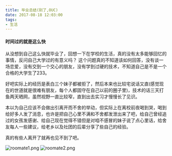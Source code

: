 ```yaml
---
title: 毕业总结(别了,OUC)
date: 2017-08-18 12:03:00
tags:
- 生活
---
```


#### 时间过的就是这么快
从没想到自己这么快就毕业了，回想一下在学校的生活，真的没有太多能够回忆的事情，反问自己大学过的有意义吗？ 这个问题真的不知道该如何回答，没有谈一场恋爱，没有交到一个交心的朋友，没有学到过硬的技术，不知道自己是不是一个合格的大学生了233。

<!-- more -->

好吧实际上的经历是表白三个妹子都被拒了，然后本来也比较宅说话又直(感觉现在的世道就是很难有朋友，每个人都固守在自己以前的圈子里)，技术的话三天打鱼两天晒网，虽然视野一直比较窄，直到出去实习才慢慢长了见识。

本以为自己应该不会做出引离开而不舍的举动，但实际上在离校前夜喝到哭，喝到给好多人发了消息，也许是把自己心里不满和不舍都发泄出来了吧，给自己曾经追过的女孩发感谢、给自己现在觉得不错但是对咱不感冒的妹子说了点心里话，给舍友每人一些建议，给老乡以及社团的后辈分享了些自己的经验。

真的有些人离开了就再也见不到了吧。

![roomate1.png](/images/20170818/photo1.jpg)
![roomate2.png](/images/20170818/photo2.jpg)